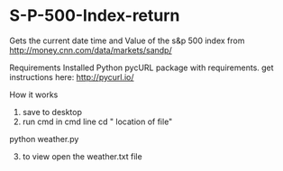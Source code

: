 # S-P-500-Index-return
Gets the current date time and Value of the s&amp;p 500 index from http://money.cnn.com/data/markets/sandp/ 

Requirements
Installed Python
pycURL package with requirements. get instructions here: http://pycurl.io/

How it works
1. save to desktop
2. run cmd in cmd line 
  cd " location of file"
  
  python weather.py
  
3. to view open the weather.txt file
